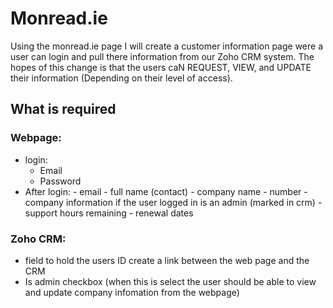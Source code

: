 # Monread.ie

Using the monread.ie page I will create a customer information page were a user can login and pull there information from our Zoho CRM system. The hopes of this change is that the users caN REQUEST, VIEW, and UPDATE their information (Depending on their level of access).

 ## What is required
  ### Webpage: 
  - login: 
    - Email
    - Password
  -  After login: 
    - email 
    - full name (contact)
    - company name
    - number
    - company information if the user logged in is an admin (marked in crm)
    - support hours remaining
    - renewal dates

  ### Zoho CRM: 
   - field to hold the users ID create a link between the web page and the CRM
   - Is admin checkbox (when this is select the user should be able to view and update company infomation from the webpage)
